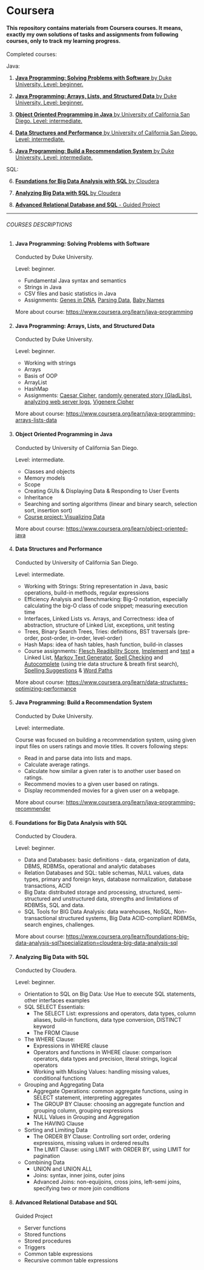 # Coursera



#### This repository contains materials from Coursera courses. It means, exactly my own solutions of tasks and assignments from following courses, only to track my learning progress.


Completed courses:

Java: 
1. [**Java Programming: Solving Problems with Software** by Duke University.
  Level: beginner.](#java-programming-solving-problems-with-software)

2. [**Java Programming: Arrays, Lists, and Structured Data**
  by Duke University. Level: beginner.](#java-programming-arrays-lists-and-structured-data)

3. [**Object Oriented Programming in Java** by University of California San Diego. Level: intermediate.](#object-oriented-programming-in-java)

4. [**Data Structures and Performance** by University of California San Diego. Level: intermediate.](#data-structures-and-performance)

5. [**Java Programming: Build a Recommendation System** by Duke University. Level: intermediate.](#java-programming-build-a-recommendation-system)


SQL: 

6. [**Foundations for Big Data Analysis with SQL** by Cloudera](#foundations-for-big-data-analysis-with-sql)

7. [**Analyzing Big Data with SQL** by Cloudera](#analyzing-big-data-with-sql)

8. [**Advanced Relational Database and SQL** - Guided Project](#advanced-relational-database-and-sql)






---

###### COURSES DESCRIPTIONS

1. #### Java Programming: Solving Problems with Software

   Conducted by Duke University.

   Level: beginner.
   - Fundamental Java syntax and semantics
   - Strings in Java
   - CSV files and basic statistics in Java
   - Assignments: [Genes in DNA](https://github.com/agatarauzer/Coursera/tree/master/JavaProgrammingSolvingProblemsWIthSoftware/src/main/java/Week2), [Parsing Data](https://github.com/agatarauzer/Coursera/tree/master/JavaProgrammingSolvingProblemsWIthSoftware/src/main/java/Week3), [Baby Names](https://github.com/agatarauzer/Coursera/tree/master/JavaProgrammingSolvingProblemsWIthSoftware/src/main/java/Week4/BabyBirthsProject)

   More about course: https://www.coursera.org/learn/java-programming


2. #### Java Programming: Arrays, Lists, and Structured Data

   Conducted by Duke University.

   Level: beginner.

   - Working with strings
   - Arrays
   - Basis of OOP
   - ArrayList
   - HashMap
   - Assignments: [Caesar Cipher](https://github.com/agatarauzer/Coursera/tree/master/JavaProgrammingArraysListsAndStructuredData/src/main/java/Week1), [randomly generated story (GladLibs)](https://github.com/agatarauzer/Coursera/tree/master/JavaProgrammingArraysListsAndStructuredData/src/main/java/Week2), [analyzing web server logs](https://github.com/agatarauzer/Coursera/tree/master/JavaProgrammingArraysListsAndStructuredData/src/main/java/Week3), [Vigenere Cipher](https://github.com/agatarauzer/Coursera/tree/master/JavaProgrammingArraysListsAndStructuredData/src/main/java/Week4)

   More about course: https://www.coursera.org/learn/java-programming-arrays-lists-data


3. #### Object Oriented Programming in Java

   Conducted by University of California San Diego.

   Level: intermediate.

   - Classes and objects
   - Memory models
   - Scope
   - Creating GUIs & Displaying Data & Responding to User Events
   - Inheritance
   - Searching and sorting algorithms (linear and binary search, selection sort, insertion sort)
   - [Course project: Visualizing Data](https://github.com/agatarauzer/Coursera/tree/master/ObjectOrientedProgrammingInJava/UCSDUnfoldingMaps/src)

   More about course: https://www.coursera.org/learn/object-oriented-java


4. #### Data Structures and Performance

   Conducted by University of California San Diego.

   Level: intermediate.
   - Working with Strings: String representation in Java, basic operations, build-in methods, regular expressions
   - Efficiency Analysis and Benchmarking: Big-O notation, especially calculating the big-O class of code snippet; measuring execution time
   - Interfaces, Linked Lists vs. Arrays, and Correctness: idea of abstraction, structure of Linked List, exceptions, unit testing
   - Trees, Binary Search Trees, Tries: definitions, BST traversals (pre-order, post-order, in-order, level-order)
   - Hash Maps: idea of hash tables, hash function, build-in classes
   - Course assignments: [Flesch Readibility Score](https://github.com/agatarauzer/Coursera/tree/master/DataStructuresAndPerformance/MOOCTextEditor/src/document), [Implement](https://github.com/agatarauzer/Coursera/blob/master/DataStructuresAndPerformance/MOOCTextEditor/src/textgen/MyLinkedList.java) and [test](https://github.com/agatarauzer/Coursera/blob/master/DataStructuresAndPerformance/MOOCTextEditor/src/textgen/MyLinkedListTester.java) a Linked List, [Markov Text Generator](https://github.com/agatarauzer/Coursera/blob/master/DataStructuresAndPerformance/MOOCTextEditor/src/textgen/MarkovTextGeneratorLoL.java), [Spell Checking](https://github.com/agatarauzer/Coursera/blob/master/DataStructuresAndPerformance/MOOCTextEditor/src/spelling/DictionaryBST.java) and [Autocomplete](https://github.com/agatarauzer/Coursera/blob/master/DataStructuresAndPerformance/MOOCTextEditor/src/spelling/AutoCompleteDictionaryTrie.java) (using trie data structure & breath first search), [Spelling Suggestions](https://github.com/agatarauzer/Coursera/blob/master/DataStructuresAndPerformance/MOOCTextEditor/src/spelling/NearbyWords.java) & [Word Paths](https://github.com/agatarauzer/Coursera/blob/master/DataStructuresAndPerformance/MOOCTextEditor/src/spelling/WPTree.java)

   More about course: https://www.coursera.org/learn/data-structures-optimizing-performance


5. #### Java Programming: Build a Recommendation System

   Conducted by Duke University.

   Level: intermediate.
   
   Course was focused on building a recommendation system, using given input files on users ratings and movie titles. 
   It covers following steps:
   - Read in and parse data into lists and maps.
   - Calculate average ratings.
   - Calculate how similar a given rater is to another user based on ratings.
   - Recommend movies to a given user based on ratings. 
   - Display recommended movies for a given user on a webpage.
   
    More about course: https://www.coursera.org/learn/java-programming-recommender


6. #### Foundations for Big Data Analysis with SQL

   Conducted by Cloudera.
   
   Level: beginner.

   - Data and Databases: basic definitions - data, organization of data, DBMS, RDBMSs, operational and analytic databases  
   - Relation Databases and SQL: table schemas, NULL values, data types, primary and foreign keys, database normalization, database transactions, ACID
   - Big Data: distributed storage and processing, structured, semi-structured and unstructured data, strengths and limitations of RDBMSs, SQL and data.
   - SQL Tools for BIG Data Analysis: data warehouses, NoSQL, Non-transactional structured systems, Big Data ACID-compliant RDBMSs, search engines, challenges.

   More about course: https://www.coursera.org/learn/foundations-big-data-analysis-sql?specialization=cloudera-big-data-analysis-sql

7. #### Analyzing Big Data with SQL
   
   Conducted by Cloudera.

   Level: beginner.
   - Orientation to SQL on Big Data: Use Hue to execute SQL statements, other interfaces examples
   - SQL SELECT Essentials: 
      - The SELECT List: expressions and operators, data types, column aliases, build-in functions, data type conversion, DISTINCT keyword
      - The FROM Clause
   - The WHERE Clause:
      - Expressions in WHERE clause
      - Operators and functions in WHERE clause: comparison operators, data types and precision, literal strings, logical operators
      - Working with Missing Values: handling missing values, conditional functions
   - Grouping and Aggregating Data
      - Aggregate Operations: common aggregate functions, using in SELECT statement, interpreting aggregates
      - The GROUP BY Clause: choosing an aggregate function and grouping column, grouping expressions
      - NULL Values in Grouping and Aggregation
      - The HAVING Clause
   - Sorting and Limiting Data
      - The ORDER BY Clause: Controlling sort order, ordering expressions, missing values in ordered results
      - The LIMIT Clause: using LIMIT with ORDER BY, using LIMIT for pagination 
   - Combining Data
      - UNION and UNION ALL 
      - Joins: syntax, inner joins, outer joins
      - Advanced Joins: non-equijoins, cross joins, left-semi joins, specifying two or more join conditions
    

8. #### Advanced Relational Database and SQL 
   Guided Project

    - Server functions
    - Stored functions
    - Stored procedures
    - Triggers
    - Common table expressions
    - Recursive common table expressions
    
